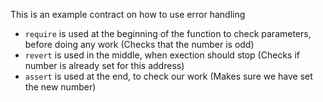 This is an example contract on how to use error handling

- `require` is used at the beginning of the function to check parameters, before doing any work (Checks that the number is odd)
- `revert` is used in the middle, when exection should stop (Checks if number is already set for this address)
- `assert` is used at the end, to check our work (Makes sure we have set the new number)